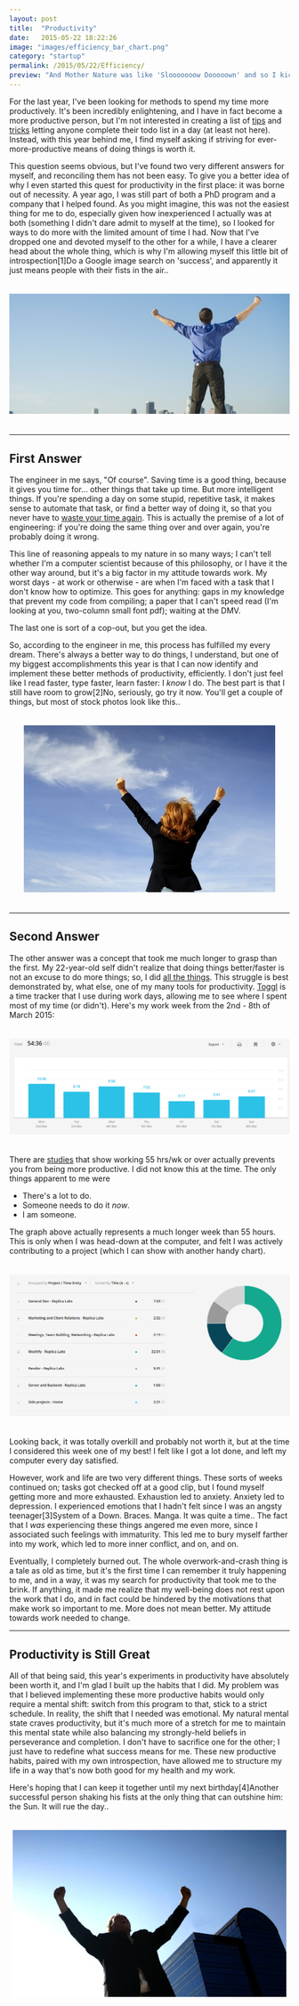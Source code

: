 ```yaml
---
layout: post
title:  "Productivity"
date:   2015-05-22 18:22:26
image: "images/efficiency_bar_chart.png"
category: "startup"
permalink: /2015/05/22/Efficiency/
preview: "And Mother Nature was like 'Slooooooow Dooooown' and so I kicked her in the face with my ENERGY LEGS."
---
```


For the last year, I've been looking for methods to spend my time more productively. It's been incredibly enlightening, and I have in fact become a more productive person, but I'm not interested in creating a list of [tips](http://www.inc.com/kevin-daum/8-things-really-efficient-people-do.html) and [tricks](http://realtytimes.com/agentnews/agentadvice1/item/26563-20131108-ten-time-efficiency-habits) letting anyone complete their todo list in a day (at least not here). Instead, with this year behind me, I find myself asking if striving for ever-more-productive means of doing things is worth it.

<!--more-->

This question seems obvious, but I've found two very different answers for myself, and reconciling them has not been easy. To give you a better idea of why I even started this quest for productivity in the first place: it was borne out of necessity. A year ago, I was still part of both a PhD program and a company that I helped found. As you might imagine, this was not the easiest thing for me to do, especially given how inexperienced I actually was at both (something I didn't dare admit to myself at the time), so I looked for ways to do more with the limited amount of time I had. Now that I've dropped one and devoted myself to the other for a while, I have a clearer head about the whole thing, which is why I'm allowing myself this little bit of introspection<span class="ref"><span class="refnum">[1]</span><span class="refbody">Do a Google image search on 'success', and apparently it just means people with their fists in the air.</span></span>.

<div style="text-align: center; padding-top: 20px; padding-bottom: 20px">
<img src="/images/success1.jpg" title="WOO" class="img-thumbnail">
</div>

- - - - - - - - -

## First Answer ##

The engineer in me says, "Of course". Saving time is a good thing, because it gives you time for... other things that take up time. But more intelligent things. If you're spending a day on some stupid, repetitive task, it makes sense to automate that task, or find a better way of doing it, so that you never have to [waste your time again](https://xkcd.com/1445/). This is actually the premise of a lot of engineering: if you're doing the same thing over and over again, you're probably doing it wrong.

This line of reasoning appeals to my nature in so many ways; I can't tell whether I'm a computer scientist because of this philosophy, or I have it the other way around, but it's a big factor in my attitude towards work. My worst days - at work or otherwise - are when I'm faced with a task that I don't know how to optimize. This goes for anything: gaps in my knowledge that prevent my code from compiling; a paper that I can't speed read (I'm looking at you, two-column small font pdf); waiting at the DMV.

The last one is sort of a cop-out, but you get the idea.

So, according to the engineer in me, this process has fulfilled my every dream. There's always a better way to do things, I understand, but one of my biggest accomplishments this year is that I can now identify and implement these better methods of productivity, efficiently. I don't just feel like I read faster, type faster, learn faster: I _know_ I do. The best part is that I still have room to grow<span class="ref"><span class="refnum">[2]</span><span class="refbody">No, seriously, go try it now. You'll get a couple of things, but most of stock photos look like this.</span></span>.


<div style="text-align: center; padding-top: 20px; padding-bottom: 20px">
<img src="/images/success2.jpg" title="WOO MORE" class="img-thumbnail">
</div>

- - - - - - - - -

## Second Answer ##

The other answer was a concept that took me much longer to grasp than the first. My 22-year-old self didn't realize that doing things better/faster is not an excuse to do more things; so, I did [all the things](http://hyperboleandahalf.blogspot.com/2010/06/this-is-why-ill-never-be-adult.html). This struggle is best demonstrated by, what else, one of my many tools for productivity. [Toggl](http://www.toggl.com) is a time tracker that I use during work days, allowing me to see where I spent most of my time (or didn't). Here's my work week from the 2nd - 8th of March 2015:

<div style="text-align: center; padding-top: 20px; padding-bottom: 20px">
<img src="/images/efficiency_bar_chart.png" title="Mondays, amirite?" class="img-thumbnail">
</div>

There are [studies](http://www.entrepreneur.com/article/226991) that show working 55 hrs/wk or over actually prevents you from being more productive. I did not know this at the time. The only things apparent to me were

- There's a lot to do.
- Someone needs to do it _now_.
- I am someone.

The graph above actually represents a much longer week than 55 hours. This is only when I was head-down at the computer, and felt I was actively contributing to a project (which I can show with another handy chart).

<div style="text-align: center; padding-top: 20px; padding-bottom: 20px">
<img src="/images/efficiency_pie_chart.png" title="PIES." class="img-thumbnail">
</div>

Looking back, it was totally overkill and probably not worth it, but at the time I considered this week one of my best! I felt like I got a lot done, and left my computer every day satisfied.

However, work and life are two very different things. These sorts of weeks continued on; tasks got checked off at a good clip, but I found myself getting more and more exhausted. Exhaustion led to anxiety. Anxiety led to depression. I experienced emotions that I hadn't felt since I was an angsty teenager<span class="ref"><span class="refnum">[3]</span><span class="refbody">System of a Down. Braces. Manga. It was quite a time.</span></span>. The fact that I _was_ experiencing these things angered me even more, since I associated such feelings with immaturity. This led me to bury myself farther into my work, which led to more inner conflict, and on, and on.

Eventually, I completely burned out. The whole overwork-and-crash thing is a tale as old as time, but it's the first time I can remember it truly happening to me, and in a way, it was my search for productivity that took me to the brink. If anything, it made me realize that my well-being does not rest upon the work that I do, and in fact could be hindered by the motivations that make work so important to me. More does not mean better. My attitude towards work needed to change.

- - - - - - - - -

## Productivity is Still Great ##

All of that being said, this year's experiments in productivity have absolutely been worth it, and I'm glad I built up the habits that I did. My problem was that I believed implementing these more productive habits would only require a mental shift: switch from this program to that, stick to a strict schedule. In reality, the shift that I needed was emotional. My natural mental state craves productivity, but it's much more of a stretch for me to maintain this mental state while also balancing my strongly-held beliefs in perseverance and completion. I don't have to sacrifice one for the other; I just have to redefine what success means for me. These new productive habits, paired with my own introspection, have allowed me to structure my life in a way that's now both good for my health and my work.


Here's hoping that I can keep it together until my next birthday<span class="ref"><span class="refnum">[4]</span><span class="refbody">Another successful person shaking his fists at the only thing that can outshine him: the Sun. It will rue the day.</span></span>.

<div style="text-align: center; padding-top: 20px; padding-bottom: 20px">
<img src="/images/success3.jpg" title="WOO THE MOST!" class="img-thumbnail">
</div>
